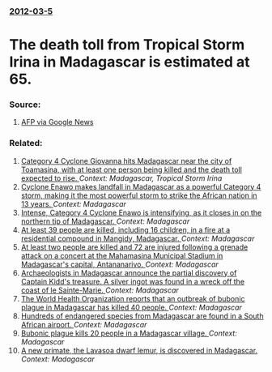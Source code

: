 ### [2012-03-5](/news/2012/03/5/index.md)

# The death toll from Tropical Storm Irina in Madagascar is estimated at 65. 




### Source:

1. [AFP via Google News](http://www.google.com/hostednews/afp/article/ALeqM5irht0y1vo7Q0UM6snBKxEdIa4q3Q?docId=CNG.7ce214ed2bf910d9d222c782a5fc5c3e.961)

### Related:

1. [Category 4 Cyclone Giovanna hits Madagascar near the city of Toamasina, with at least one person being killed and the death toll expected to rise. ](/news/2012/02/14/category-4-cyclone-giovanna-hits-madagascar-near-the-city-of-toamasina-with-at-least-one-person-being-killed-and-the-death-toll-expected-to.md) _Context: Madagascar, Tropical Storm Irina_
2. [Cyclone Enawo makes landfall in Madagascar as a powerful Category 4 storm, making it the most powerful storm to strike the African nation in 13 years. ](/news/2017/03/7/cyclone-enawo-makes-landfall-in-madagascar-as-a-powerful-category-4-storm-making-it-the-most-powerful-storm-to-strike-the-african-nation-in.md) _Context: Madagascar_
3. [Intense, Category 4 Cyclone Enawo is intensifying, as it closes in on the northern tip of Madagascar. ](/news/2017/03/6/intense-category-4-cyclone-enawo-is-intensifying-as-it-closes-in-on-the-northern-tip-of-madagascar.md) _Context: Madagascar_
4. [At least 39 people are killed, including 16 children, in a fire at a residential compound in Mangidy, Madagascar. ](/news/2016/07/25/at-least-39-people-are-killed-including-16-children-in-a-fire-at-a-residential-compound-in-mangidy-madagascar.md) _Context: Madagascar_
5. [At least two people are killed and 72 are injured following a grenade attack on a concert at the Mahamasina Municipal Stadium in Madagascar's capital, Antananarivo. ](/news/2016/06/27/at-least-two-people-are-killed-and-72-are-injured-following-a-grenade-attack-on-a-concert-at-the-mahamasina-municipal-stadium-in-madagascar.md) _Context: Madagascar_
6. [Archaeologists in Madagascar announce the partial discovery of Captain Kidd's treasure. A silver ingot was found in a wreck off the coast of le Sainte-Marie. ](/news/2015/05/7/archaeologists-in-madagascar-announce-the-partial-discovery-of-captain-kidd-s-treasure-a-silver-ingot-was-found-in-a-wreck-off-the-coast-of.md) _Context: Madagascar_
7. [The World Health Organization reports that an outbreak of bubonic plague in Madagascar has killed 40 people. ](/news/2014/11/21/the-world-health-organization-reports-that-an-outbreak-of-bubonic-plague-in-madagascar-has-killed-40-people.md) _Context: Madagascar_
8. [Hundreds of endangered species from Madagascar are found in a South African airport. ](/news/2014/02/1/hundreds-of-endangered-species-from-madagascar-are-found-in-a-south-african-airport.md) _Context: Madagascar_
9. [Bubonic plague kills 20 people in a Madagascar village. ](/news/2013/12/11/bubonic-plague-kills-20-people-in-a-madagascar-village.md) _Context: Madagascar_
10. [A new primate, the Lavasoa dwarf lemur, is discovered in Madagascar. ](/news/2013/08/2/a-new-primate-the-lavasoa-dwarf-lemur-is-discovered-in-madagascar.md) _Context: Madagascar_
